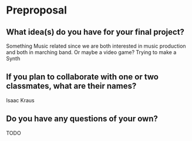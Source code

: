 # Preproposal

## What idea(s) do you have for your final project?

Something Music related since we are both interested in music production and both in marching band.
Or maybe a video game?
Trying to make a Synth

## If you plan to collaborate with one or two classmates, what are their names?

Isaac Kraus

## Do you have any questions of your own?

TODO
